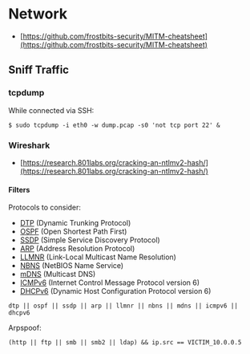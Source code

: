 # Network

* [https://github.com/frostbits-security/MITM-cheatsheet](https://github.com/frostbits-security/MITM-cheatsheet)




## Sniff Traffic



### tcpdump

While connected via SSH:

```
$ sudo tcpdump -i eth0 -w dump.pcap -s0 'not tcp port 22' &
```



### Wireshark

* [https://research.801labs.org/cracking-an-ntlmv2-hash/](https://research.801labs.org/cracking-an-ntlmv2-hash/)


#### Filters

Protocols to consider:

* [DTP](https://en.wikipedia.org/wiki/Dynamic_Trunking_Protocol) (Dynamic Trunking Protocol)
* [OSPF](https://en.wikipedia.org/wiki/Open_Shortest_Path_First) (Open Shortest Path First)
* [SSDP](https://en.wikipedia.org/wiki/Simple_Service_Discovery_Protocol) (Simple Service Discovery Protocol)
* [ARP](https://en.wikipedia.org/wiki/Address_Resolution_Protocol) (Address Resolution Protocol)
* [LLMNR](https://en.wikipedia.org/wiki/Link-Local_Multicast_Name_Resolution) (Link-Local Multicast Name Resolution)
* [NBNS](https://en.wikipedia.org/wiki/NetBIOS_over_TCP/IP) (NetBIOS Name Service)
* [mDNS](https://en.wikipedia.org/wiki/Multicast_DNS) (Multicast DNS)
* [ICMPv6](https://en.wikipedia.org/wiki/Internet_Control_Message_Protocol_for_IPv6) (Internet Control Message Protocol version 6)
* [DHCPv6](https://en.wikipedia.org/wiki/DHCPv6) (Dynamic Host Configuration Protocol version 6)

```
dtp || ospf || ssdp || arp || llmnr || nbns || mdns || icmpv6 || dhcpv6
```

Arpspoof:

```
(http || ftp || smb || smb2 || ldap) && ip.src == VICTIM_10.0.0.5
```
